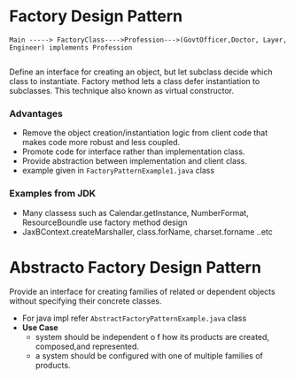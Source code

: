 # Factory Design Pattern

```
Main -----> FactoryClass---->Profession--->(GovtOfficer,Doctor, Layer, Engineer) implements Profession
 
```
<p>
Define an interface for creating an object, but let subclass decide which class to instantiate. Factory method lets a class defer instantiation to subclasses. This technique also known as virtual constructor.
  
</p>

### Advantages
- Remove the object creation/instantiation logic from client code that makes code more robust and less coupled.
- Promote code for interface rather than implementation class.
- Provide abstraction between implementation and client class.
- example given in ```FactoryPatternExample1.java``` class

### Examples from JDK
- Many classess such as Calendar.getInstance, NumberFormat, ResourceBoundle use factory method design
- JaxBContext.createMarshaller, class.forName, charset.forname ..etc

# Abstracto Factory Design Pattern
<p>
  Provide an interface for creating families of related or dependent objects without
specifying their concrete classes.
</p>

- For java impl refer ```AbstractFactoryPatternExample.java``` class 
- <b>Use Case</b>
  - system should be independent o f how its products are created, composed,and represented.
  - a system should be configured with one of multiple families of products.
  
